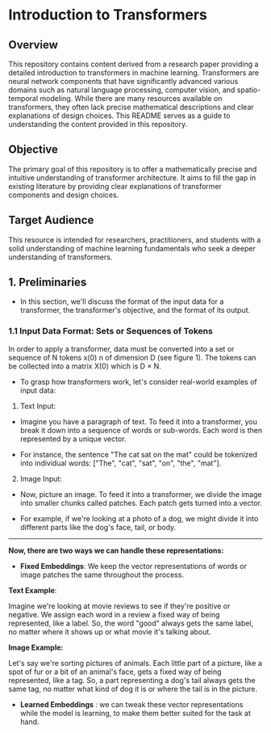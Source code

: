 # Introduction to Transformers

## Overview
This repository contains content derived from a research paper providing a detailed introduction to transformers in machine learning. Transformers are neural network components that have significantly advanced various domains such as natural language processing, computer vision, and spatio-temporal modeling. While there are many resources available on transformers, they often lack precise mathematical descriptions and clear explanations of design choices. This README serves as a guide to understanding the content provided in this repository.

## Objective

The primary goal of this repository is to offer a mathematically precise and intuitive understanding of transformer architecture. It aims to fill the gap in existing literature by providing clear explanations of transformer components and design choices.


## Target Audience

This resource is intended for researchers, practitioners, and students with a solid understanding of machine learning fundamentals who seek a deeper understanding of transformers.


## 1. Preliminaries
- In this section, we'll discuss the format of the input data for a transformer, the transformer's objective, and the format of its output.

### 1.1 Input Data Format: Sets or Sequences of Tokens
In order to apply a transformer, data must be converted into a set or sequence of N tokens x(0) n of dimension D (see figure 1). 
The tokens can be collected into a matrix X(0) which is D × N.

- To grasp how transformers work, let's consider real-world examples of input data:

1. Text Input:

- Imagine you have a paragraph of text. To feed it into a transformer, you break it down into a sequence of words or sub-words. Each word is then represented by a unique vector.

- For instance, the sentence "The cat sat on the mat" could be tokenized into individual words: ["The", "cat", "sat", "on", "the", "mat"].

2. Image Input:

- Now, picture an image. To feed it into a transformer, we divide the image into smaller chunks called patches. Each patch gets turned into a vector.

- For example, if we're looking at a photo of a dog, we might divide it into different parts like the dog's face, tail, or body.

*****

**Now, there are two ways we can handle these representations:**
- **Fixed Embeddings**: We keep the vector representations of words or image patches the same throughout the process.

**Text Example**:

Imagine we're looking at movie reviews to see if they're positive or negative. We assign each word in a review a fixed way of being represented, like a label. So, the word "good" always gets the same label, no matter where it shows up or what movie it's talking about.

**Image Example:**

Let's say we're sorting pictures of animals. Each little part of a picture, like a spot of fur or a bit of an animal's face, gets a fixed way of being represented, like a tag. So, a part representing a dog's tail always gets the same tag, no matter what kind of dog it is or where the tail is in the picture.

- **Learned Embeddings** : we can tweak these vector representations while the model is learning, to make them better suited for the task at hand.





